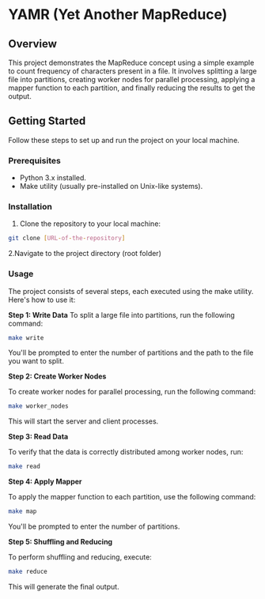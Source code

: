 # YAMR (Yet Another MapReduce)

## Overview

This project demonstrates the MapReduce concept using a simple example to count frequency of characters present in a file. It involves splitting a large file into partitions, creating worker nodes for parallel processing, applying a mapper function to each partition, and finally reducing the results to get the output.

## Getting Started

Follow these steps to set up and run the project on your local machine.

### Prerequisites

- Python 3.x installed.
- Make utility (usually pre-installed on Unix-like systems).

### Installation

1. Clone the repository to your local machine:

 ```bash
git clone [URL-of-the-repository]
```
2.Navigate to the project directory (root folder)

### Usage
The project consists of several steps, each executed using the make utility. Here's how to use it:

**Step 1: Write Data**
To split a large file into partitions, run the following command:

```bash
make write
```
You'll be prompted to enter the number of partitions and the path to the file you want to split.

**Step 2: Create Worker Nodes**

To create worker nodes for parallel processing, run the following command:

```bash
make worker_nodes
```
This will start the server and client processes.

**Step 3: Read Data**

To verify that the data is correctly distributed among worker nodes, run:

```bash
make read
```
**Step 4: Apply Mapper**

To apply the mapper function to each partition, use the following command:

```bash
make map
```
You'll be prompted to enter the number of partitions.

**Step 5: Shuffling and Reducing**

To perform shuffling and reducing, execute:

```bash
make reduce
```
This will generate the final output.
